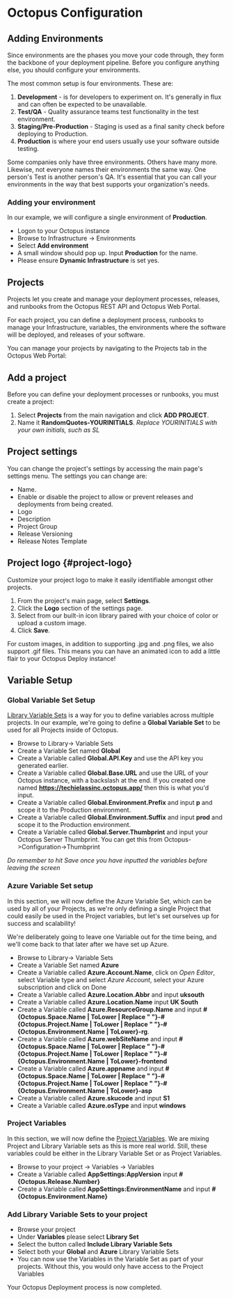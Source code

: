 #  Octopus Configuration

## Adding Environments

Since environments are the phases you move your code through, they form the backbone of your deployment pipeline. Before you configure anything else, you should configure your environments.

The most common setup is four environments. These are:

1. **Development** - is for developers to experiment on. It's generally in flux and can often be expected to be unavailable.
1. **Test/QA** - Quality assurance teams test functionality in the test environment.
1. **Staging/Pre-Production** - Staging is used as a final sanity check before deploying to Production.
1. **Production** is where your end users usually use your software outside testing.

Some companies only have three environments. Others have many more. Likewise, not everyone names their environments the same way. One person's Test is another person's QA. It's essential that you can call your environments in the way that best supports your organization's needs.

### Adding your environment

In our example, we will configure a single environment of **Production**. 

- Logon to your Octopus instance
- Browse to Infrastructure -> Environments
- Select **Add environment**
- A small window should pop up. Input **Production** for the name. 
- Please ensure **Dynamic Infrastructure** is set yes. 

## Projects

Projects let you create and manage your deployment processes, releases, and runbooks from the Octopus REST API and Octopus Web Portal.

For each project, you can define a deployment process, runbooks to manage your Infrastructure, variables, the environments where the software will be deployed, and releases of your software.

You can manage your projects by navigating to the Projects tab in the Octopus Web Portal:

## Add a project

Before you can define your deployment processes or runbooks, you must create a project:

1. Select **Projects** from the main navigation and click **ADD PROJECT**.
1. Name it **RandomQuotes-YOURINITIALS**. _Replace YOURINITIALS with your own initials, such as SL_

## Project settings

You can change the project's settings by accessing the main page's settings menu. The settings you can change are:

- Name.
- Enable or disable the project to allow or prevent releases and deployments from being created.
- Logo
- Description
- Project Group
- Release Versioning
- Release Notes Template


## Project logo {#project-logo}

Customize your project logo to make it easily identifiable amongst other projects.

1. From the project's main page, select **Settings**.
2. Click the **Logo** section of the settings page.
3. Select from our built-in icon library paired with your choice of color or upload a custom image.
4. Click **Save**.

For custom images, in addition to supporting .jpg and .png files, we also support .gif files. This means you can have an animated icon to add a little flair to your Octopus Deploy instance!

## Variable Setup

### Global Variable Set Setup

[Library Variable Sets](https://octopus.com/docs/projects/variables/library-variable-sets) is a way for you to define variables across multiple projects. In our example, we're going to define a **Global Variable Set** to be used for all Projects inside of Octopus.

- Browse to Library-> Variable Sets
- Create a Variable Set named **Global**
- Create a Variable called **Global.API.Key** and use the API key you generated earlier. 
- Create a Variable called **Global.Base.URL** and use the URL of your Octopus instance, with a backslash at the end. If you created one named **https://techielassinc.octopus.app/** then this is what you'd input. 
- Create a Variable called **Global.Environment.Prefix** and input **p** and scope it to the Production environment.
- Create a Variable called **Global.Environment.Suffix** and input **prod** and scope it to the Production environment.
- Create a Variable called **Global.Server.Thumbprint** and input your Octopus Server Thumbprint. You can get this from Octopus->Configuration->Thumbprint

_Do remember to hit Save once you have inputted the variables before leaving the screen_

### Azure Variable Set setup

In this section, we will now define the Azure Variable Set, which can be used by all of your Projects, as we're only defining a single Project that could easily be used in the Project variables, but let's set ourselves up for success and scalability!

We're deliberately going to leave one Variable out for the time being, and we'll come back to that later after we have set up Azure.

- Browse to Library-> Variable Sets
- Create a Variable Set named **Azure**
- Create a Variable called **Azure.Account.Name**, click on _Open Editor_, select Variable type and select _Azure Account_, select your Azure subscription and click on Done
- Create a Variable called **Azure.Location.Abbr** and input **uksouth**
- Create a Variable called **Azure.Location.Name** input **UK South**
- Create a Variable called **Azure.ResourceGroup.Name** and input **#{Octopus.Space.Name | ToLower | Replace " "}-#{Octopus.Project.Name | ToLower | Replace " "}-#{Octopus.Environment.Name | ToLower}-rg**.
- Create a Variable called **Azure.webSiteName** and input **#{Octopus.Space.Name | ToLower | Replace " "}-#{Octopus.Project.Name | ToLower | Replace " "}-#{Octopus.Environment.Name | ToLower}-frontend**
- Create a Variable called **Azure.appname** and input **#{Octopus.Space.Name | ToLower | Replace " "}-#{Octopus.Project.Name | ToLower | Replace " "}-#{Octopus.Environment.Name | ToLower}-asp**
- Create a Variable called **Azure.skucode** and input **S1**
- Create a Variable called **Azure.osType** and input **windows**

### Project Variables

In this section, we will now define the [Project Variables](https://octopus.com/docs/projects/variables). We are mixing Project and Library Variable sets as this is more real world. Still, these variables could be either in the Library Variable Set or as Project Variables.

- Browse to your project -> Variables -> Variables
- Create a Variable called **AppSettings:AppVersion** input **#{Octopus.Release.Number}**
- Create a Variable called **AppSettings:EnvironmentName** and input **#{Octopus.Environment.Name}**

### Add Library Variable Sets to your project

- Browse your project
- Under **Variables** please select **Library Set**
- Select the button called **Include Library Variable Sets**
- Select both your **Global** and **Azure** Library Variable Sets
- You can now use the Variables in the Variable Set as part of your projects. Without this, you would only have access to the Project Variables

Your Octopus Deployment process is now completed.

